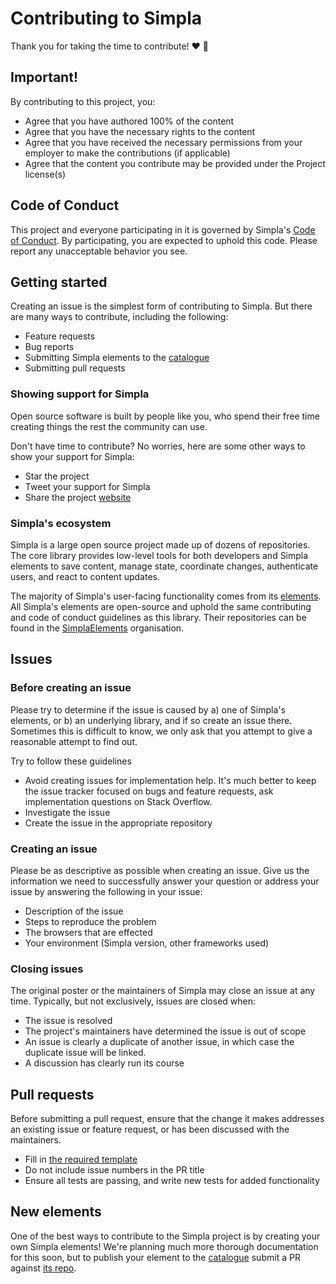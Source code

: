 # Contributing to Simpla

Thank you for taking the time to contribute! ❤️ 🎉

## Important!

By contributing to this project, you:

* Agree that you have authored 100% of the content
* Agree that you have the necessary rights to the content
* Agree that you have received the necessary permissions from your employer to make the contributions (if applicable)
* Agree that the content you contribute may be provided under the Project license(s)

## Code of Conduct

This project and everyone participating in it is governed by Simpla's [Code of Conduct](/CODE_OF_CONDUCT.md). By participating, you are expected to uphold this code. Please report any unacceptable behavior you see.

## Getting started

Creating an issue is the simplest form of contributing to Simpla. But there are many ways to contribute, including the following:

- Feature requests
- Bug reports
- Submitting Simpla elements to the [catalogue](https://github.com/SimplaElements/simpla-elements)
- Submitting pull requests

### Showing support for Simpla

Open source software is built by people like you, who spend their free time creating things the rest the community can use.

Don't have time to contribute? No worries, here are some other ways to show your support for Simpla:

- Star the project
- Tweet your support for Simpla
- Share the project [website](https://www.simpla.io)

### Simpla's ecosystem

Simpla is a large open source project made up of dozens of repositories. The core library provides low-level tools for both developers and Simpla elements to save content, manage state, coordinate changes, authenticate users, and react to content updates.

The majority of Simpla's user-facing functionality comes from its [elements](https://www.simpla.io/elements). All Simpla's elements are open-source and uphold the same contributing and code of conduct guidelines as this library. Their repositories can be found in the [SimplaElements](https://www.github.com/SimplaElements) organisation.

## Issues

### Before creating an issue

Please try to determine if the issue is caused by a) one of Simpla's elements, or b) an underlying library, and if so create an issue there. Sometimes this is difficult to know, we only ask that you attempt to give a reasonable attempt to find out.

Try to follow these guidelines

- Avoid creating issues for implementation help. It's much better to keep the issue tracker focused on bugs and feature requests, ask implementation questions on Stack Overflow.
- Investigate the issue
- Create the issue in the appropriate repository

### Creating an issue

Please be as descriptive as possible when creating an issue. Give us the information we need to successfully answer your question or address your issue by answering the following in your issue:

- Description of the issue
- Steps to reproduce the problem
- The browsers that are effected
- Your environment (Simpla version, other frameworks used)

### Closing issues

The original poster or the maintainers of Simpla may close an issue at any time. Typically, but not exclusively, issues are closed when:

- The issue is resolved
- The project's maintainers have determined the issue is out of scope
- An issue is clearly a duplicate of another issue, in which case the duplicate issue will be linked.
- A discussion has clearly run its course

## Pull requests

Before submitting a pull request, ensure that the change it makes addresses an existing issue or feature request, or has been discussed with the maintainers.

- Fill in [the required template](/.github/PULL_REQUEST_TEMPLATE.md)
- Do not include issue numbers in the PR title
- Ensure all tests are passing, and write new tests for added functionality

## New elements

One of the best ways to contribute to the Simpla project is by creating your own Simpla elements! We're planning much more thorough documentation for this soon, but to publish your element to the [catalogue](https://www.simpla.io/elements) submit a PR against [its repo](https://github.com/SimplaElements/simpla-elements).





